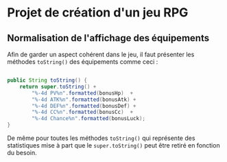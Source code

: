 # Projet de création d'un jeu RPG

## Normalisation de l'affichage des équipements

Afin de garder un aspect cohérent dans le jeu, il faut présenter les méthodes `toString()` des équipements comme ceci :

```java

public String toString() {
	return super.toString() +
		"%-4d PV%n".formatted(bonusHp)  +
		"%-4d ATK%n".formatted(bonusAtk) +
		"%-4d DEF%n".formatted(bonusDef) +
		"%-4d CC%n".formatted(bonusCc)  +
		"%-4d Chance%n".formatted(bonusLuck); 
}

```

De même pour toutes les méthodes `toString()` qui représente des statistiques mise à part que le `super.toString()` peut être retiré en fonction du besoin.
